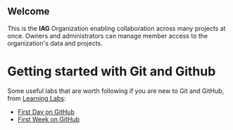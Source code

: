 ## Welcome

This is the **IAG** Organization enabling collaboration across many projects at once. Owners and administrators can manage member access to the organization's data and projects.

# Getting started with Git and Github

Some useful labs that are worth following if you are new to Git and GitHub, from [Learning Labs](https://lab.github.com/):

- [First Day on GitHub](https://lab.github.com/githubtraining/first-day-on-github)
- [First Week on GitHub](https://lab.github.com/githubtraining/first-week-on-github)


